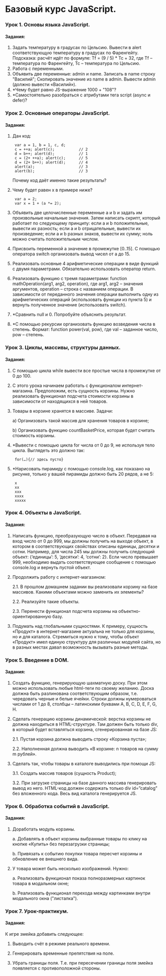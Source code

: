 # Базовый курс JavaScript.

### Урок 1. Основы языка JavaScript.
#### Задания:

1. Задать температуру в градусах по Цельсию. Вывести в alert соответствующую температуру в градусах по Фаренгейту. Подсказка: расчёт идёт по формуле: Tf = (9 / 5) * Tc + 32, где Tf – температура по Фаренгейту, Tc – температура по Цельсию.
2. Работа с переменными.
3. Объявить две переменные: admin и name. Записать в name строку "Василий"; Скопировать значение из name в admin. Вывести admin (должно вывести «Василий»).
4. *Чему будет равно JS-выражение 1000 + "108"?
5. *Самостоятельно разобраться с атрибутами тега script (async и defer)?

### Урок 2. Основные операторы JavaScript.
#### Задания:
1. Дан код:

        var a = 1, b = 1, c, d;
        c = ++a; alert(c);           // 2
        d = b++; alert(d);           // 1
        c = (2+ ++a); alert(c);      // 5
        d = (2+ b++); alert(d);      // 4
        alert(a);                    // 3
        alert(b);                    // 3
        
   Почему код даёт именно такие результаты?

2. Чему будет равен x в примере ниже?

        var a = 2;
        var x = 1 + (a *= 2);
3. Объявить две целочисленные переменные a и b и задать им произвольные начальные значения. Затем написать скрипт, который работает по следующему принципу:
если a и b положительные, вывести их разность;
если а и b отрицательные, вывести их произведение;
если а и b разных знаков, вывести их сумму; ноль можно считать положительным числом.
4. Присвоить переменной а значение в промежутке [0..15]. С помощью оператора switch организовать вывод чисел от a до 15.
5. Реализовать основные 4 арифметические операции в виде функций с двумя параметрами. Обязательно использовать оператор return.
6. Реализовать функцию с тремя параметрами: function mathOperation(arg1, arg2, operation), где arg1, arg2 – значения аргументов, operation – строка с названием операции. В зависимости от переданного значения операции выполнить одну из арифметических операций (использовать функции из пункта 5) и вернуть полученное значение (использовать switch).
7. *Сравнить null и 0. Попробуйте объяснить результат.
8. *С помощью рекурсии организовать функцию возведения числа в степень. Формат: function power(val, pow), где val – заданное число, pow – степень.

### Урок 3. Циклы, массивы, структуры данных.
#### Задания:

1. С помощью цикла while вывести все простые числа в промежутке от 0 до 100.
2. С этого урока начинаем работать с функционалом интернет-магазина. Предположим, есть сущность корзины. Нужно реализовать функционал подсчета стоимости корзины в зависимости от находящихся в ней товаров.
3. Товары в корзине хранятся в массиве. Задачи: 

     a) Организовать такой массив для хранения товаров в корзине; 

     b) Организовать функцию countBasketPrice, которая будет считать стоимость корзины.

4. *Вывести с помощью цикла for числа от 0 до 9, не используя тело цикла. Выглядеть это должно так:

        for(…){// здесь пусто}


5. *Нарисовать пирамиду с помощью console.log, как показано на рисунке, только у вашей пирамиды должно быть 20 рядов, а не 5:

        x
        xx
        xxx
        xxxx
        xxxxx
### Урок 4. Объекты в JavaScript.
#### Задания:

1. Написать функцию, преобразующую число в объект. Передавая на вход число от 0 до 999, мы должны получить на выходе объект, в котором в соответствующих свойствах описаны единицы, десятки и сотни. Например, для числа 245 мы должны получить следующий объект: {‘единицы’: 5, ‘десятки’: 4, ‘сотни’: 2}. Если число превышает 999, необходимо выдать соответствующее сообщение с помощью console.log и вернуть пустой объект.

2. Продолжить работу с интернет-магазином:

   2.1. В прошлом домашнем задании вы реализовали корзину на базе массивов. Какими объектами можно заменить их элементы?

   2.2. Реализуйте такие объекты.

   2.3. Перенести функционал подсчета корзины на объектно-ориентированную базу.



  3. Подумать над глобальными сущностями. К примеру, сущность «Продукт» в интернет-магазине актуальна не только для корзины, но и для каталога. Стремиться нужно к тому, чтобы объект «Продукт» имел единую структуру для различных модулей сайта, но в разных местах давал возможность вызывать разные методы.

### Урок 5. Введение в DOM.
#### Задания:

1. Создать функцию, генерирующую шахматную доску. При этом можно использовать любые html-теги по своему желанию. Доска должна быть разлинована соответствующим образом, т.е. чередовать черные и белые ячейки. Строки должны нумероваться числами от 1 до 8, столбцы – латинскими буквами A, B, C, D, E, F, G, H.

2. Сделать генерацию корзины динамической: верстка корзины не должна находиться в HTML-структуре. Там должен быть только div, в который будет вставляться корзина, сгенерированная на базе JS:

   2.1. Пустая корзина должна выводить строку «Корзина пуста»;

   2.2. Наполненная должна выводить «В корзине: n товаров на сумму m рублей».

3. Сделать так, чтобы товары в каталоге выводились при помощи JS:

   3.1. Создать массив товаров (сущность Product);

   3.2. При загрузке страницы на базе данного массива генерировать вывод из него. HTML-код должен содержать только div id=”catalog” без вложенного кода. Весь вид каталога генерируется JS.

### Урок 6. Обработка событий в JavaScript.
#### Задания:
1. Доработать модуль корзины.

   a. Добавлять в объект корзины выбранные товары по клику на кнопке «Купить» без перезагрузки страницы;

   b. Привязать к событию покупки товара пересчет корзины и обновление ее внешнего вида.

2. У товара может быть несколько изображений. Нужно:

   a. Реализовать функционал показа полноразмерных картинок товара в модальном окне;

   b. Реализовать функционал перехода между картинками внутри модального окна ("листалка").

### Урок 7. Урок-практикум.
#### Задания:

К игре змейка добавить следующее:

1. Выводить счёт в режиме реального времени.

2. Генерировать временные препятствия на поле.

3. Убрать границы поля. Т.е. при пересечении границы поля змейка появляется с противоположной стороны.
